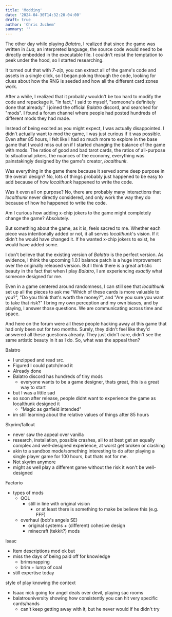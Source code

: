 ```yaml
---
title: 'Modding'
date: '2024-04-30T14:32:20-04:00'
draft: true
author: 'Chris Juchem'
summary: ''
---
```


The other day while playing *Balatro*, I realized that since the game was
written in *Lua*, an interpreted language, the source code would need to be
directly embedded in the executable file. I couldn't resist the temptation to
peek under the hood, so I started researching.

It turned out that with *7-zip*, you can extract all of the game's code and
assets in a single click, so I began poking through the code, looking for
clues about how the RNG is seeded and how all the different card zones work.

After a while, I realized that it probably wouldn't be too hard to modify
the code and repackage it. "In fact," I said to myself, "someone's definitely
done that already." I joined the official *Balatro* discord, and searched for
"mods". I found a forum channel where people had posted hundreds of different
mods they had made.

Instead of being excited as you might expect, I was actually disappointed. I
didn't actually want to mod the game, I was just curious if it was possible.
Even after 85 hours, I felt like I had so much more to explore in the base game
that I would miss out on if I started changing the balance of the game with
mods. The ratios of good and bad tarot cards, the ratios of all-purpose to
situational jokers, the nuances of the economy, everything was painstakingly
designed by the game's creator, *localthunk*.

Was everything in the game there because it served some deep purpose in the 
overall design? No, lots of things probably just happened to be easy to add
because of how *localthunk* happened to write the code.

Was it even all on purpose? No, there are probably many interactions that
*localthunk* never directly considered, and only work the way they do because
of how he happened to write the code.

Am I curious how adding x-chip jokers to the game might completely change the
game? Absolutely.

But something about the game, as it is, feels sacred to me. Whether each piece
was intentionally added or not, it all serves *localthunk*'s vision. If it
didn't he would have changed it. If he wanted x-chip jokers to exist, he would
have added some.

I don't believe that the existing version of *Balatro* is the perfect version.
As evidence, I think the upcoming 1.0.1 balance patch is a huge improvement
over the originally released version. But I think there is a great artistic
beauty in the fact that when I play *Balatro*, I am experiencing *exactly*
what someone designed for me.

Even in a game centered around randomness, I can still see that *localthunk*
set up all the pieces to ask me "Which of these cards is more valuable to
you?", "Do you think that's worth the money?", and "Are you sure you want to
take that risk?" I bring my own perception and my own biases, and by playing,
I answer those questions. We are communicating across time and space.

And here on the forum were all these people hacking away at this game that had
only been out for two months. Surely, they didn't feel like they'd answered 
all these questions already. They just didn't care, didn't see the same
artistic beauty in it as I do. So, what was the appeal then?

Balatro
 - I unzipped and read src.
 - Figured I could patch/mod it
 - Already done
 - Balatro discord has hundreds of tiny mods
   - everyone wants to be a game designer, thats great, this is a great way to start
 - but I was a little sad
 - so soon after release, people didnt want to experience the game as localthunk designed it
   - "Magic as garfield intended"
 - im still learning about the relative values of things after 85 hours

Skyrim/fallout
 - never saw the appeal over vanilla
 - research, installation, possible crashes, all to at best get an equally complex and well-designed experience,
   at worst get broken or clashing
 - akin to a sandbox mode/something interesting to do after playing a single player game for 100 hours, but thats
   not for me.
 - Not skyrim anymore
 - might as well play a different game without the risk it won't be well-designed

Factorio
 - types of mods
   - QOL
     - still in line with original vision
       - or at least there is something to make be believe this (e.g. FFF)
   - overhaul (bob's angels SE)
     - original systems + (different) cohesive design 
     - minecraft (tekkit?) mods

Isaac
 - Item descriptions mod ok but
 - miss the days of being paid off for knowledge
   - brimsnapping
   - brim + lump of coal
 - still expertise today


style of play knowing the context
 - Isaac nick going for angel deals over devil, playing sac rooms
 - balatrouniversity showing how consistently you can hit very specific cards/hands
   - can't keep getting away with it, but he never would if he didn't try